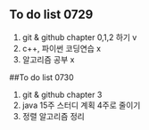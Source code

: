 ## To do list 0729
1. git & github chapter 0,1,2 하기 v
2. c++, 파이썬 코딩연습 x
3. 알고리즘 공부 x

##To do list 0730
1. git & github chapter 3 
2. java 15주 스터디 계획 4주로 줄이기 
3. 정렬 알고리즘 정리  

